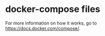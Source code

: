 # docker-compose files

For more information on how it works, go to https://docs.docker.com/compose/.
